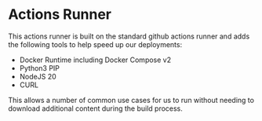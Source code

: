 # Actions Runner

This actions runner is built on the standard github actions runner and adds the following tools to help speed up our deployments:

* Docker Runtime including Docker Compose v2
* Python3 PIP
* NodeJS 20
* CURL

This allows a number of common use cases for us to run without needing to download additional content during the build process.
